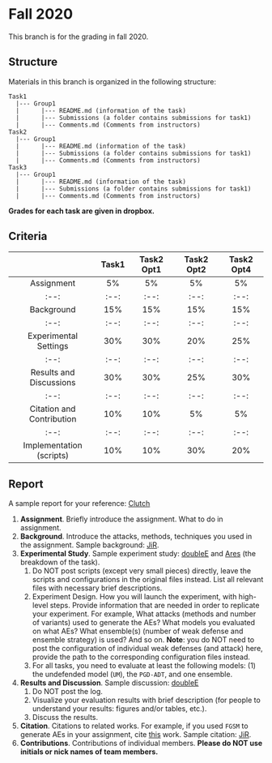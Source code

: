 # Fall 2020
This branch is for the grading in fall 2020.

## Structure
Materials in this branch is organized in the following structure:
```
Task1
  |--- Group1
  |      |--- README.md (information of the task)
  |      |--- Submissions (a folder contains submissions for task1)
  |      |--- Comments.md (Comments from instructors)
Task2
  |--- Group1
  |      |--- README.md (information of the task)
  |      |--- Submissions (a folder contains submissions for task1)
  |      |--- Comments.md (Comments from instructors)
Task3
  |--- Group1
  |      |--- README.md (information of the task)
  |      |--- Submissions (a folder contains submissions for task1)
  |      |--- Comments.md (Comments from instructors)
```

**Grades for each task are given in dropbox.**

## Criteria
|   |   Task1   |   Task2 Opt1  | Task2 Opt2    |   Task2 Opt4  |
|:--:|:--:|:--:|:--:|:--:|
|Assignment|  5%  |   5%  |   5%  |   5%  |
|:--:|:--:|:--:|:--:|:--:|
|Background|  15%   |   15% |   15% |   15% |
|:--:|:--:|:--:|:--:|:--:|
|Experimental Settings| 30% |   30% |   20% |   25% |
|:--:|:--:|:--:|:--:|:--:|
|Results and Discussions|   30% |   30% |   25% |   30% |
|:--:|:--:|:--:|:--:|:--:|
|Citation and Contribution| 10% |   10% |   5%  |   5%  |
|:--:|:--:|:--:|:--:|:--:|
|Implementation (scripts)|  10% |   10% |   30% |   20% |

## Report
A sample report for your reference: [Clutch](https://github.com/Dojones98/project-athena/blob/master/task1/report_task1.ipynb)

1. **Assignment**. Briefly introduce the assignment. What to do in assignment.
2. **Background**. Introduce the attacks, methods, techniques you used in the assignment. Sample background: [JiR](https://github.com/Jacob-L-Vincent/project-athena/blob/master/reports/Report%281%29.ipynb).
3. **Experimental Study**. Sample experiment study: [doubleE](https://github.com/andrewwunderlich/project-athena/blob/master/Task%201/Task1Report.pdf) and [Ares](https://github.com/cjshearer/project-athena/blob/master/Task2/Report.ipynb) (the breakdown of the task).
    1. Do NOT post scripts (except very small pieces) directly, leave the scripts and configurations in the original files instead. List all relevant files with necessary brief descriptions.  
    2. Experiment Design. How you will launch the experiment, with high-level steps. Provide information that are needed in order to replicate your experiment. For example, What attacks (methods and number of variants) used to generate the AEs? What models you evaluated on what AEs? What ensemble(s) (number of weak defense and ensemble strategy) is used? And so on. **Note**: you do NOT need to post the configuration of individual weak defenses (and attack) here, provide the path to the corresponding configuration files instead.
    3. For all tasks, you need to evaluate at least the following models: (1) the undefended model (``UM``), the ``PGD-ADT``, and one ensemble.  
4. **Results and Discussion**. Sample discussion: [doubleE](https://github.com/andrewwunderlich/project-athena/blob/master/Task%201/Task1Report.pdf)
    1. Do NOT post the log.
    2. Visualize your evaluation results with brief description (for people to understand your results: figures and/or tables, etc.).
    3. Discuss the results. 
5. **Citation**. Citations to related works. For example, if you used ``FGSM`` to generate AEs in your assignment, cite [this](https://arxiv.org/abs/1412.6572) work. Sample citation: [JiR](https://github.com/Jacob-L-Vincent/project-athena/blob/master/reports/Report%281%29.ipynb). 
6. **Contributions**. Contributions of individual members. **Please do NOT use initials or nick names of team members.**